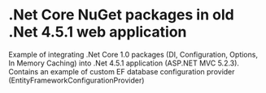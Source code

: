 # .Net Core NuGet packages in old .Net 4.5.1 web application
Example of integrating .Net Core 1.0 packages (DI, Configuration, Options, In Memory Caching) into .Net 4.5.1 application (ASP.NET MVC 5.2.3).
Contains an example of custom EF database configuration provider (EntityFrameworkConfigurationProvider)
